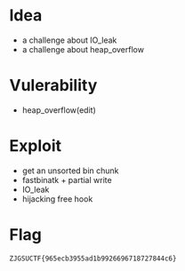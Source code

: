 # Idea

- a challenge about IO_leak
- a challenge about heap_overflow

# Vulerability

- heap_overflow(edit)

# Exploit

- get an unsorted bin chunk
- fastbinatk + partial write
- IO_leak
- hijacking free hook

# Flag

`ZJGSUCTF{965ecb3955ad1b9926696718727844c6}`
